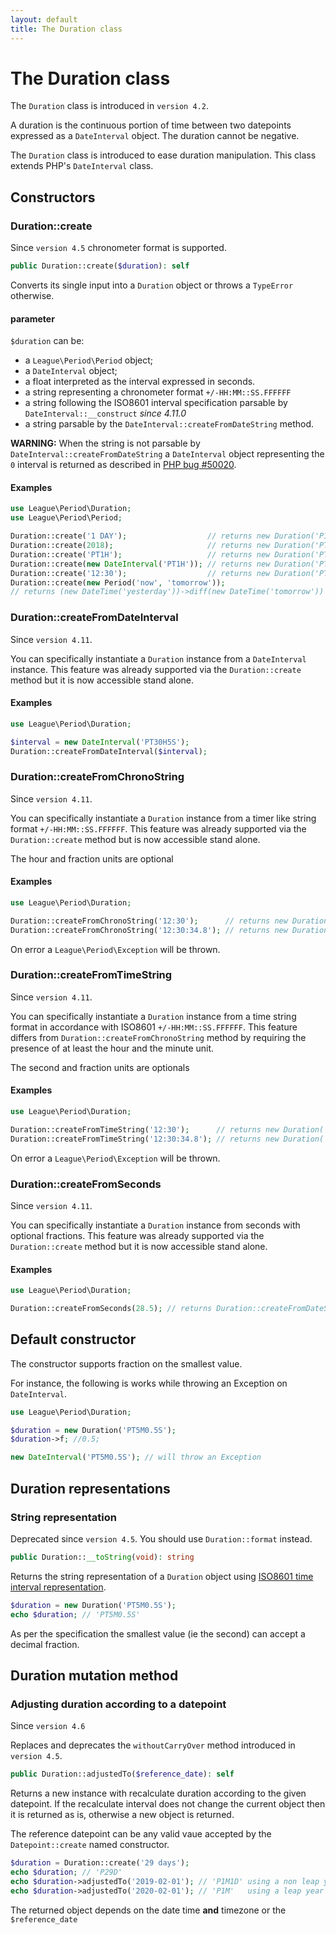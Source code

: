 ```yaml
---
layout: default
title: The Duration class
---
```


# The Duration class

<p class="message-info">The <code>Duration</code> class is introduced in <code>version 4.2</code>.</p>

A duration is the continuous portion of time between two datepoints expressed as a `DateInterval` object. The duration cannot be negative.

The `Duration` class is introduced to ease duration manipulation. This class extends PHP's `DateInterval` class.

## Constructors

### Duration::create

<p class="message-info">Since <code>version 4.5</code> chronometer format is supported.</p>

~~~php
public Duration::create($duration): self
~~~

Converts its single input into a `Duration` object or throws a `TypeError` otherwise.

#### parameter

`$duration` can be:

- a `League\Period\Period` object;
- a `DateInterval` object;
- a float interpreted as the interval expressed in seconds.
- a string representing a chronometer format `+/-HH:MM::SS.FFFFFF`
- a string following the ISO8601 interval specification parsable by `DateInterval::__construct` *since 4.11.0*
- a string parsable by the `DateInterval::createFromDateString` method.

<p class="message-warning"><strong>WARNING:</strong> When the string is not parsable by <code>DateInterval::createFromDateString</code> a <code>DateInterval</code> object representing the <code>0</code> interval is returned as described in <a href="https://bugs.php.net/bug.php?id=50020">PHP bug #50020</a>.</p>

#### Examples

~~~php
use League\Period\Duration;
use League\Period\Period;

Duration::create('1 DAY');                  // returns new Duration('P1D')
Duration::create(2018);                     // returns new Duration('PT2018S')
Duration::create('PT1H');                   // returns new Duration('PT1H')
Duration::create(new DateInterval('PT1H')); // returns new Duration('PT1H')
Duration::create('12:30');                  // returns new Duration('PT12M30S')  
Duration::create(new Period('now', 'tomorrow'));
// returns (new DateTime('yesterday'))->diff(new DateTime('tomorrow'))
~~~

### Duration::createFromDateInterval

<p class="message-info">Since <code>version 4.11</code>.</p>

You can specifically instantiate a `Duration` instance from a `DateInterval` instance.
This feature was already supported via the `Duration::create` method but it is now accessible stand alone.

#### Examples

~~~php
use League\Period\Duration;

$interval = new DateInterval('PT30H5S');
Duration::createFromDateInterval($interval);  
~~~

### Duration::createFromChronoString

<p class="message-info">Since <code>version 4.11</code>.</p>

You can specifically instantiate a `Duration` instance from a timer like string format `+/-HH:MM::SS.FFFFFF`.
This feature was already supported via the `Duration::create` method but is now accessible stand alone.

<p class="message-notice">The hour and fraction units are optional</p>

#### Examples

~~~php
use League\Period\Duration;

Duration::createFromChronoString('12:30');      // returns new Duration('PT12M30S')  
Duration::createFromChronoString('12:30:34.8'); // returns new Duration('PT12H30M34.8S')
~~~

On error a `League\Period\Exception` will be thrown.

### Duration::createFromTimeString

<p class="message-info">Since <code>version 4.11</code>.</p>

You can specifically instantiate a `Duration` instance from a time string format in accordance with ISO8601 `+/-HH:MM::SS.FFFFFF`.
This feature differs from `Duration::createFromChronoString` method by requiring the presence of at least the hour and the minute unit.

<p class="message-notice">The second and fraction units are optionals</p>

#### Examples

~~~php
use League\Period\Duration;

Duration::createFromTimeString('12:30');      // returns new Duration('PT12H30M')
Duration::createFromTimeString('12:30:34.8'); // returns new Duration('PT12H30M34.8S')
~~~

On error a `League\Period\Exception` will be thrown.

### Duration::createFromSeconds

<p class="message-info">Since <code>version 4.11</code>.</p>

You can specifically instantiate a `Duration` instance from seconds with optional fractions.
This feature was already supported via the `Duration::create` method but it is now accessible stand alone.

#### Examples

~~~php
use League\Period\Duration;

Duration::createFromSeconds(28.5); // returns Duration::createFromDateString('28 seconds 500000 microseconds')  
~~~

## Default constructor

The constructor supports fraction on the smallest value.

For instance, the following is works while throwing an Exception on `DateInterval`.

~~~php
use League\Period\Duration;

$duration = new Duration('PT5M0.5S');
$duration->f; //0.5;

new DateInterval('PT5M0.5S'); // will throw an Exception
~~~

## Duration representations

### String representation

<p class="message-notice">Deprecated since <code>version 4.5</code>. You should use <code>Duration::format</code> instead.</p>

~~~php
public Duration::__toString(void): string
~~~

Returns the string representation of a `Duration` object using [ISO8601 time interval representation](http://en.wikipedia.org/wiki/ISO_8601#Durations).

~~~php
$duration = new Duration('PT5M0.5S');
echo $duration; // 'PT5M0.5S'
~~~

As per the specification the smallest value (ie the second) can accept a decimal fraction.

## Duration mutation method

### Adjusting duration according to a datepoint

<p class="message-info">Since <code>version 4.6</code></p>
<p class="message-notice">Replaces and deprecates the <code>withoutCarryOver</code> method introduced in <code>version 4.5</code>.</p>

~~~php
public Duration::adjustedTo($reference_date): self
~~~

Returns a new instance with recalculate duration according to the given datepoint. If the recalculate interval does not change the current object then it is returned as is, otherwise a new object is returned.

The reference datepoint can be any valid vaue accepted by the `Datepoint::create` named constructor.  

~~~php
$duration = Duration::create('29 days');
echo $duration; // 'P29D'
echo $duration->adjustedTo('2019-02-01'); // 'P1M1D' using a non leap year
echo $duration->adjustedTo('2020-02-01'); // 'P1M'   using a leap year
~~~

<p class="message-notice">The returned object depends on the date time <strong>and</strong> timezone or the <code>$reference_date</code></p>
